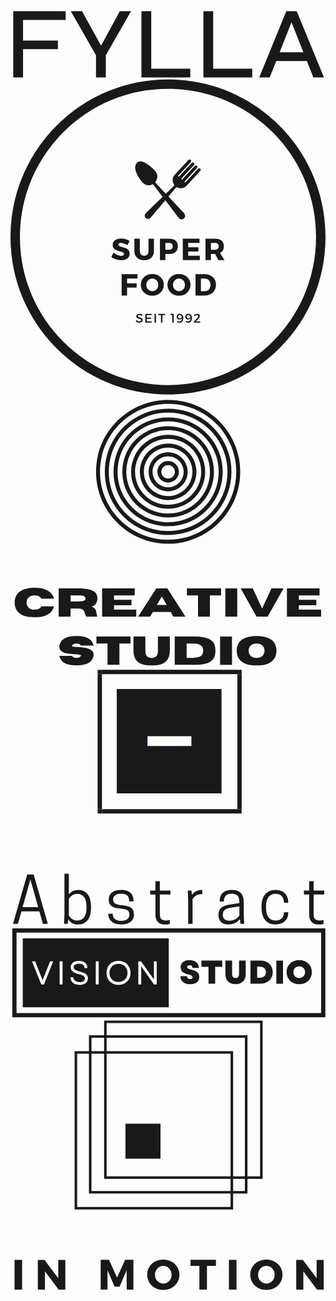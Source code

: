<svg viewBox="0 0 74 16" id="svg11433201360">
                <path
                    d="M 12.955 0.212 L 12.955 2.276 L 2.947 2.276 L 2.947 7.124 L 11.131 7.124 L 11.131 9.14 L 2.947 9.14 L 2.947 15.788 L 0.643 15.788 L 0.643 0.212 Z"
                    fill="var(--token-c5c4fdcb-9482-48bb-aedf-353188472aae, rgb(25, 25, 25))">
                </path>
                <path
                    d="M 28.318 0.212 L 22.39 10.58 L 22.39 15.788 L 20.086 15.788 L 20.086 10.58 L 14.158 0.212 L 16.798 0.212 L 21.838 9.308 L 20.734 9.308 L 25.678 0.212 Z"
                    fill="var(--token-c5c4fdcb-9482-48bb-aedf-353188472aae, rgb(25, 25, 25))"></path>
                <path d="M 33.064 0.212 L 33.064 13.724 L 42.232 13.724 L 42.232 15.788 L 30.76 15.788 L 30.76 0.212 Z"
                    fill="var(--token-c5c4fdcb-9482-48bb-aedf-353188472aae, rgb(25, 25, 25))"></path>
                <path
                    d="M 47.618 0.212 L 47.618 13.724 L 56.786 13.724 L 56.786 15.788 L 45.315 15.788 L 45.315 0.212 Z"
                    fill="var(--token-c5c4fdcb-9482-48bb-aedf-353188472aae, rgb(25, 25, 25))"></path>
                <path
                    d="M 61.813 11.924 L 61.813 9.86 L 70.165 9.86 L 70.165 11.924 Z M 58.429 15.788 L 64.789 0.212 L 67.237 0.212 L 73.645 15.788 L 71.149 15.788 L 65.581 1.724 L 66.445 1.724 L 60.901 15.788 Z"
                    fill="var(--token-c5c4fdcb-9482-48bb-aedf-353188472aae, rgb(25, 25, 25))">
                </path>
</svg> 
            <!-- super food -->
<svg viewBox="0 0 59 60" id="svg9847854158">
                <path
                    d="M 29.5 59.213 C 21.624 59.213 14.207 56.146 8.643 50.568 C 3.065 45.001 0 37.583 0 29.705 C 0 21.827 3.065 14.408 8.643 8.842 C 14.207 3.263 21.624 0.197 29.5 0.197 C 37.376 0.197 44.792 3.263 50.357 8.842 C 55.934 14.42 58.999 21.827 58.999 29.705 C 58.999 37.583 55.934 45.001 50.357 50.568 C 44.792 56.146 37.376 59.213 29.5 59.213 Z M 29.5 1.966 C 22.095 1.966 15.127 4.855 9.892 10.092 C 4.657 15.328 1.768 22.299 1.768 29.705 C 1.768 37.111 4.657 44.081 9.892 49.318 C 15.127 54.554 22.095 57.444 29.5 57.444 C 36.904 57.444 43.872 54.554 49.107 49.318 C 54.342 44.081 57.231 37.111 57.231 29.705 C 57.231 22.299 54.342 15.328 49.107 10.092 C 43.872 4.855 36.904 1.966 29.5 1.966 Z"
                    fill="var(--token-efbc6c56-80fe-4475-9b37-9684d6e92632, rgb(25, 25, 25))"></path>
                <path
                    d="M 35.533 16.917 C 35.414 16.806 35.228 16.813 35.117 16.933 L 32.728 19.513 L 32.564 19.362 L 34.954 16.782 C 35.065 16.663 35.058 16.477 34.939 16.366 C 34.82 16.255 34.634 16.262 34.522 16.381 L 32.133 18.962 L 31.97 18.811 L 34.36 16.23 C 34.47 16.111 34.463 15.925 34.344 15.814 C 34.226 15.704 34.039 15.711 33.928 15.831 L 31.538 18.411 L 31.375 18.259 L 33.765 15.68 C 33.876 15.56 33.869 15.374 33.75 15.263 C 33.63 15.153 33.444 15.16 33.334 15.279 L 30.944 17.859 L 30.943 17.859 L 30.868 17.936 C 30.802 18.009 30.742 18.081 30.688 18.155 L 30.686 18.157 C 30.484 18.432 30.368 18.718 30.369 19.051 C 30.37 19.403 30.493 19.734 30.717 20.007 C 30.567 20.167 29.894 20.823 29.084 21.61 C 28.115 20.58 27.259 19.666 27.087 19.465 C 27.337 19.188 27.485 18.841 27.503 18.47 C 27.52 18.115 27.411 17.807 27.211 17.507 L 27.212 17.507 L 27.208 17.503 C 27.155 17.423 27.095 17.343 27.029 17.263 L 26.954 17.178 L 26.952 17.179 L 26.659 16.873 C 25.045 15.462 24.242 15.34 23.772 15.743 C 23.222 16.214 23.035 17.034 24.27 18.926 L 24.541 19.288 L 24.542 19.289 L 24.571 19.324 C 24.902 19.725 25.22 19.952 25.678 20.01 C 26.027 20.053 26.371 19.978 26.676 19.8 C 26.847 20.009 27.627 21.031 28.498 22.178 C 27.3 23.338 26.005 24.588 25.669 24.922 C 25.433 25.148 25.303 25.301 25.303 25.301 C 25.074 25.548 25.09 25.935 25.339 26.166 C 25.588 26.397 25.976 26.383 26.205 26.137 C 26.205 26.137 26.367 25.965 26.509 25.798 L 26.51 25.799 C 26.719 25.558 27.886 24.158 28.994 22.83 C 30.031 24.199 31.062 25.56 31.259 25.807 L 31.259 25.806 C 31.402 25.99 31.565 26.18 31.565 26.18 C 31.795 26.454 32.205 26.487 32.48 26.254 C 32.756 26.021 32.792 25.611 32.561 25.339 C 32.561 25.339 32.431 25.17 32.192 24.92 C 31.875 24.575 30.714 23.343 29.576 22.134 C 30.318 21.248 30.94 20.508 31.09 20.342 C 31.369 20.523 31.69 20.608 32.02 20.582 C 32.454 20.548 32.763 20.349 33.092 19.986 L 33.122 19.953 L 33.123 19.952 L 35.549 17.333 C 35.659 17.213 35.653 17.027 35.533 16.917 Z"
                    fill="var(--token-efbc6c56-80fe-4475-9b37-9684d6e92632, rgb(25, 25, 25))"></path>
                <path
                    d="M 20.729 29.985 C 21.327 29.985 21.852 30.134 22.303 30.431 L 21.922 31.224 C 21.713 31.101 21.488 31.001 21.248 30.923 C 21.009 30.845 20.806 30.806 20.643 30.806 C 20.349 30.806 20.203 30.904 20.203 31.098 C 20.203 31.224 20.274 31.324 20.418 31.4 C 20.563 31.476 20.739 31.541 20.947 31.597 C 21.156 31.652 21.364 31.719 21.571 31.797 C 21.778 31.875 21.953 32.002 22.097 32.178 C 22.243 32.353 22.316 32.573 22.316 32.839 C 22.316 33.223 22.165 33.522 21.863 33.738 C 21.564 33.953 21.181 34.061 20.716 34.061 C 20.386 34.061 20.059 34.004 19.735 33.891 C 19.411 33.777 19.13 33.62 18.893 33.421 L 19.286 32.639 C 19.487 32.814 19.724 32.958 19.997 33.07 C 20.271 33.183 20.515 33.239 20.729 33.239 C 20.892 33.239 21.019 33.21 21.11 33.15 C 21.202 33.091 21.248 33.005 21.248 32.892 C 21.248 32.781 21.196 32.689 21.092 32.615 C 20.987 32.539 20.856 32.484 20.701 32.449 C 20.545 32.412 20.376 32.364 20.194 32.304 C 20.011 32.243 19.841 32.176 19.683 32.104 C 19.527 32.03 19.397 31.915 19.293 31.757 C 19.188 31.599 19.136 31.41 19.136 31.19 C 19.136 30.824 19.281 30.531 19.572 30.314 C 19.863 30.095 20.249 29.985 20.729 29.985 Z"
                    fill="var(--token-efbc6c56-80fe-4475-9b37-9684d6e92632, rgb(25, 25, 25))"></path>
                <path
                    d="M 26.863 30.031 L 26.863 32.347 C 26.863 32.876 26.699 33.297 26.371 33.608 C 26.045 33.918 25.602 34.073 25.043 34.073 C 24.478 34.073 24.031 33.918 23.699 33.608 C 23.367 33.297 23.201 32.876 23.201 32.347 L 23.201 30.031 L 24.215 30.031 L 24.215 32.347 C 24.215 32.614 24.292 32.826 24.446 32.984 C 24.6 33.142 24.8 33.221 25.049 33.221 C 25.293 33.221 25.487 33.143 25.633 32.987 C 25.781 32.832 25.855 32.618 25.855 32.347 L 25.855 30.031 Z"
                    fill="var(--token-efbc6c56-80fe-4475-9b37-9684d6e92632, rgb(25, 25, 25))"></path>
                <path
                    d="M 27.994 30.031 L 29.735 30.031 C 30.245 30.031 30.641 30.152 30.922 30.394 C 31.203 30.636 31.343 30.98 31.343 31.424 C 31.343 31.892 31.203 32.255 30.922 32.513 C 30.641 32.772 30.245 32.901 29.735 32.901 L 29.009 32.901 L 29.009 34.027 L 27.994 34.027 Z M 29.009 30.831 L 29.009 32.104 L 29.683 32.104 C 29.908 32.104 30.081 32.049 30.202 31.938 C 30.325 31.827 30.387 31.667 30.387 31.458 C 30.387 31.254 30.325 31.097 30.202 30.99 C 30.081 30.884 29.908 30.831 29.683 30.831 Z"
                    fill="var(--token-efbc6c56-80fe-4475-9b37-9684d6e92632, rgb(25, 25, 25))"></path>
                <path
                    d="M 35.401 30.831 L 33.288 30.831 L 33.288 31.624 L 35.195 31.624 L 35.195 32.421 L 33.288 32.421 L 33.288 33.227 L 35.462 33.227 L 35.462 34.027 L 32.273 34.027 L 32.273 30.031 L 35.401 30.031 Z"
                    fill="var(--token-efbc6c56-80fe-4475-9b37-9684d6e92632, rgb(25, 25, 25))"></path>
                <path
                    d="M 38.928 34.027 L 38.334 32.901 L 37.535 32.901 L 37.535 34.027 L 36.52 34.027 L 36.52 30.031 L 38.306 30.031 C 38.835 30.031 39.244 30.152 39.534 30.394 C 39.823 30.636 39.967 30.98 39.967 31.424 C 39.967 32.04 39.725 32.467 39.241 32.707 L 40.081 34.027 Z M 37.535 32.104 L 38.306 32.104 C 38.526 32.104 38.696 32.049 38.817 31.938 C 38.94 31.827 39.002 31.667 39.002 31.458 C 39.002 31.254 38.94 31.097 38.817 30.99 C 38.696 30.884 38.526 30.831 38.306 30.831 L 37.535 30.831 Z"
                    fill="var(--token-efbc6c56-80fe-4475-9b37-9684d6e92632, rgb(25, 25, 25))"></path>
                <path
                    d="M 23.781 37.476 L 21.834 37.476 L 21.834 38.399 L 23.627 38.399 L 23.627 39.199 L 21.834 39.199 L 21.834 40.672 L 20.819 40.672 L 20.819 36.676 L 23.781 36.676 Z"
                    fill="var(--token-efbc6c56-80fe-4475-9b37-9684d6e92632, rgb(25, 25, 25))"></path>
                <path
                    d="M 26.559 36.642 C 27.18 36.642 27.695 36.835 28.106 37.221 C 28.518 37.607 28.724 38.09 28.724 38.669 C 28.724 39.252 28.516 39.739 28.102 40.131 C 27.69 40.523 27.175 40.718 26.559 40.718 C 25.941 40.718 25.428 40.524 25.018 40.134 C 24.607 39.742 24.403 39.254 24.403 38.669 C 24.403 38.087 24.607 37.604 25.018 37.221 C 25.428 36.835 25.941 36.642 26.559 36.642 Z M 26.571 37.491 C 26.259 37.491 25.993 37.605 25.771 37.833 C 25.55 38.059 25.439 38.34 25.439 38.676 C 25.439 39.01 25.55 39.292 25.771 39.522 C 25.994 39.751 26.26 39.866 26.568 39.866 C 26.877 39.866 27.14 39.751 27.355 39.522 C 27.57 39.292 27.678 39.01 27.678 38.676 C 27.678 38.34 27.57 38.059 27.355 37.833 C 27.14 37.605 26.878 37.491 26.571 37.491 Z"
                    fill="var(--token-efbc6c56-80fe-4475-9b37-9684d6e92632, rgb(25, 25, 25))"></path>
                <path
                    d="M 31.552 36.642 C 32.173 36.642 32.688 36.835 33.099 37.221 C 33.511 37.607 33.717 38.09 33.717 38.669 C 33.717 39.252 33.51 39.739 33.096 40.131 C 32.684 40.523 32.169 40.718 31.552 40.718 C 30.935 40.718 30.421 40.524 30.011 40.134 C 29.601 39.742 29.396 39.254 29.396 38.669 C 29.396 38.087 29.601 37.604 30.011 37.221 C 30.421 36.835 30.935 36.642 31.552 36.642 Z M 31.564 37.491 C 31.252 37.491 30.986 37.605 30.765 37.833 C 30.543 38.059 30.433 38.34 30.433 38.676 C 30.433 39.01 30.543 39.292 30.765 39.522 C 30.988 39.751 31.254 39.866 31.561 39.866 C 31.87 39.866 32.133 39.751 32.349 39.522 C 32.564 39.292 32.672 39.01 32.672 38.676 C 32.672 38.34 32.564 38.059 32.349 37.833 C 32.133 37.605 31.872 37.491 31.564 37.491 Z"
                    fill="var(--token-efbc6c56-80fe-4475-9b37-9684d6e92632, rgb(25, 25, 25))"></path>
                <path
                    d="M 34.651 36.676 L 36.37 36.676 C 36.998 36.676 37.508 36.861 37.902 37.23 C 38.295 37.599 38.492 38.081 38.492 38.673 C 38.492 39.263 38.292 39.745 37.892 40.116 C 37.493 40.487 36.971 40.672 36.33 40.672 L 34.651 40.672 Z M 35.666 37.485 L 35.666 39.86 L 36.392 39.86 C 36.703 39.86 36.958 39.752 37.157 39.534 C 37.358 39.315 37.459 39.031 37.459 38.682 C 37.459 38.331 37.354 38.044 37.145 37.821 C 36.936 37.598 36.669 37.485 36.345 37.485 Z"
                    fill="var(--token-efbc6c56-80fe-4475-9b37-9684d6e92632, rgb(25, 25, 25))"></path>
                <path
                    d="M 24.164 44.09 C 24.379 44.09 24.571 44.147 24.742 44.26 L 24.628 44.506 C 24.46 44.403 24.297 44.352 24.142 44.352 C 24.06 44.352 23.995 44.367 23.945 44.398 C 23.898 44.427 23.875 44.469 23.875 44.524 C 23.875 44.58 23.896 44.627 23.939 44.666 C 23.984 44.703 24.039 44.73 24.105 44.749 C 24.171 44.767 24.242 44.791 24.32 44.819 C 24.398 44.846 24.47 44.875 24.536 44.906 C 24.601 44.936 24.656 44.985 24.699 45.05 C 24.742 45.116 24.763 45.195 24.763 45.287 C 24.763 45.433 24.705 45.548 24.588 45.635 C 24.473 45.721 24.324 45.764 24.142 45.764 C 24.014 45.764 23.891 45.741 23.773 45.693 C 23.656 45.646 23.553 45.582 23.466 45.502 L 23.586 45.259 C 23.669 45.338 23.761 45.398 23.859 45.441 C 23.959 45.482 24.054 45.502 24.145 45.502 C 24.244 45.502 24.319 45.485 24.373 45.45 C 24.428 45.413 24.456 45.364 24.456 45.302 C 24.456 45.246 24.433 45.197 24.388 45.158 C 24.345 45.119 24.29 45.092 24.222 45.075 C 24.156 45.056 24.084 45.034 24.007 45.007 C 23.931 44.981 23.859 44.953 23.792 44.924 C 23.725 44.896 23.67 44.849 23.625 44.786 C 23.582 44.72 23.561 44.641 23.561 44.549 C 23.561 44.41 23.616 44.299 23.727 44.216 C 23.838 44.133 23.983 44.09 24.164 44.09 Z"
                    fill="var(--token-efbc6c56-80fe-4475-9b37-9684d6e92632, rgb(25, 25, 25))"></path>
                <path
                    d="M 26.436 44.353 L 25.532 44.353 L 25.532 44.799 L 26.341 44.799 L 26.341 45.048 L 25.532 45.048 L 25.532 45.506 L 26.464 45.506 L 26.464 45.755 L 25.256 45.755 L 25.256 44.1 L 26.436 44.1 Z"
                    fill="var(--token-efbc6c56-80fe-4475-9b37-9684d6e92632, rgb(25, 25, 25))"></path>
                <path d="M 27.247 45.755 L 26.971 45.755 L 26.971 44.1 L 27.247 44.1 Z"
                    fill="var(--token-efbc6c56-80fe-4475-9b37-9684d6e92632, rgb(25, 25, 25))"></path>
                <path
                    d="M 28.978 44.353 L 28.452 44.353 L 28.452 45.755 L 28.175 45.755 L 28.175 44.353 L 27.652 44.353 L 27.652 44.1 L 28.978 44.1 Z"
                    fill="var(--token-efbc6c56-80fe-4475-9b37-9684d6e92632, rgb(25, 25, 25))"></path>
                <path d="M 30.573 45.755 L 30.293 45.755 L 30.293 44.35 L 29.971 44.35 L 29.971 44.1 L 30.573 44.1 Z"
                    fill="var(--token-efbc6c56-80fe-4475-9b37-9684d6e92632, rgb(25, 25, 25))"></path>
                <path
                    d="M 31.658 45.767 C 31.478 45.767 31.314 45.725 31.166 45.641 L 31.274 45.432 C 31.38 45.502 31.502 45.536 31.64 45.536 C 31.795 45.536 31.912 45.483 31.99 45.376 C 32.068 45.268 32.105 45.121 32.101 44.936 C 32.013 45.092 31.862 45.17 31.649 45.17 C 31.483 45.17 31.352 45.123 31.259 45.029 C 31.164 44.932 31.117 44.804 31.117 44.644 C 31.117 44.474 31.169 44.34 31.274 44.241 C 31.38 44.141 31.522 44.09 31.698 44.09 C 31.907 44.09 32.071 44.161 32.19 44.303 C 32.311 44.444 32.372 44.641 32.372 44.893 C 32.372 45.158 32.307 45.37 32.178 45.53 C 32.049 45.688 31.875 45.767 31.658 45.767 Z M 31.701 44.952 C 31.81 44.952 31.896 44.922 31.96 44.862 C 32.025 44.801 32.057 44.726 32.055 44.638 C 32.057 44.558 32.028 44.487 31.969 44.426 C 31.909 44.363 31.825 44.33 31.714 44.33 C 31.611 44.33 31.529 44.358 31.468 44.413 C 31.408 44.469 31.379 44.547 31.379 44.647 C 31.379 44.742 31.407 44.816 31.465 44.872 C 31.522 44.926 31.601 44.952 31.701 44.952 Z"
                    fill="var(--token-efbc6c56-80fe-4475-9b37-9684d6e92632, rgb(25, 25, 25))"></path>
                <path
                    d="M 33.276 45.767 C 33.095 45.767 32.931 45.725 32.783 45.641 L 32.891 45.432 C 32.997 45.502 33.119 45.536 33.257 45.536 C 33.412 45.536 33.529 45.483 33.608 45.376 C 33.685 45.268 33.722 45.121 33.718 44.936 C 33.63 45.092 33.479 45.17 33.266 45.17 C 33.1 45.17 32.969 45.123 32.876 45.029 C 32.781 44.932 32.734 44.804 32.734 44.644 C 32.734 44.474 32.786 44.34 32.891 44.241 C 32.997 44.141 33.139 44.09 33.316 44.09 C 33.525 44.09 33.688 44.161 33.808 44.303 C 33.928 44.444 33.989 44.641 33.989 44.893 C 33.989 45.158 33.924 45.37 33.795 45.53 C 33.666 45.688 33.492 45.767 33.276 45.767 Z M 33.319 44.952 C 33.427 44.952 33.513 44.922 33.577 44.862 C 33.642 44.801 33.674 44.726 33.672 44.638 C 33.674 44.558 33.645 44.487 33.586 44.426 C 33.526 44.363 33.442 44.33 33.331 44.33 C 33.228 44.33 33.146 44.358 33.085 44.413 C 33.025 44.469 32.996 44.547 32.996 44.647 C 32.996 44.742 33.024 44.816 33.082 44.872 C 33.139 44.926 33.218 44.952 33.319 44.952 Z"
                    fill="var(--token-efbc6c56-80fe-4475-9b37-9684d6e92632, rgb(25, 25, 25))"></path>
                <path
                    d="M 34.933 44.09 C 35.091 44.09 35.217 44.129 35.314 44.204 C 35.41 44.278 35.459 44.379 35.459 44.506 C 35.459 44.649 35.358 44.83 35.158 45.047 L 34.727 45.505 L 35.536 45.505 L 35.536 45.755 L 34.361 45.755 L 34.361 45.552 L 34.97 44.896 C 35.103 44.759 35.17 44.643 35.17 44.546 C 35.17 44.48 35.145 44.429 35.096 44.392 C 35.047 44.353 34.979 44.333 34.893 44.333 C 34.743 44.333 34.592 44.403 34.441 44.539 L 34.33 44.324 C 34.525 44.169 34.725 44.09 34.933 44.09 Z"
                    fill="var(--token-efbc6c56-80fe-4475-9b37-9684d6e92632, rgb(25, 25, 25))"></path>
</svg>
            <!-- creative studio -->
<svg viewBox="0 0 70 60" id="svg11135453979">
                <path
                    d="M 35.03 1.078 C 26.683 1.078 19.892 7.852 19.892 16.18 C 19.892 24.507 26.683 31.28 35.03 31.28 C 43.377 31.28 50.166 24.507 50.166 16.18 C 50.166 7.852 43.377 1.078 35.03 1.078 Z M 35.03 32.162 C 26.197 32.162 19.01 24.992 19.01 16.18 C 19.01 7.368 26.197 0.197 35.03 0.197 C 43.863 0.197 51.05 7.368 51.05 16.18 C 51.05 24.992 43.863 32.162 35.03 32.162 Z"
                    fill="var(--token-efbc6c56-80fe-4475-9b37-9684d6e92632, rgb(25, 25, 25)) /* {&quot;name&quot;:&quot;icon/default&quot;} */">
                </path>
                <path
                    d="M 35.03 3.021 C 27.757 3.021 21.841 8.924 21.841 16.18 C 21.841 23.435 27.757 29.338 35.03 29.338 C 42.302 29.338 48.219 23.435 48.219 16.18 C 48.219 8.924 42.302 3.021 35.03 3.021 Z M 35.03 30.218 C 27.27 30.218 20.957 23.921 20.957 16.18 C 20.957 8.438 27.27 2.139 35.03 2.139 C 42.79 2.139 49.102 8.438 49.102 16.18 C 49.102 23.921 42.79 30.218 35.03 30.218 Z"
                    fill="var(--token-efbc6c56-80fe-4475-9b37-9684d6e92632, rgb(25, 25, 25)) /* {&quot;name&quot;:&quot;icon/default&quot;} */">
                </path>
                <path
                    d="M 35.03 4.964 C 28.831 4.964 23.788 9.995 23.788 16.18 C 23.788 22.365 28.831 27.396 35.03 27.396 C 41.23 27.396 46.272 22.365 46.272 16.18 C 46.272 9.995 41.23 4.964 35.03 4.964 Z M 35.03 28.276 C 28.345 28.276 22.905 22.85 22.905 16.18 C 22.905 9.51 28.345 4.083 35.03 4.083 C 41.715 4.083 47.155 9.51 47.155 16.18 C 47.155 22.85 41.715 28.276 35.03 28.276 Z"
                    fill="var(--token-efbc6c56-80fe-4475-9b37-9684d6e92632, rgb(25, 25, 25)) /* {&quot;name&quot;:&quot;icon/default&quot;} */">
                </path>
                <path
                    d="M 35.03 6.906 C 29.905 6.906 25.735 11.067 25.735 16.18 C 25.735 21.293 29.905 25.453 35.03 25.453 C 40.155 25.453 44.325 21.293 44.325 16.18 C 44.325 11.067 40.155 6.906 35.03 6.906 Z M 35.03 26.334 C 29.418 26.334 24.852 21.779 24.852 16.18 C 24.852 10.581 29.418 6.026 35.03 6.026 C 40.642 6.026 45.208 10.581 45.208 16.18 C 45.208 21.779 40.642 26.334 35.03 26.334 Z"
                    fill="var(--token-efbc6c56-80fe-4475-9b37-9684d6e92632, rgb(25, 25, 25)) /* {&quot;name&quot;:&quot;icon/default&quot;} */">
                </path>
                <path
                    d="M 35.03 8.85 C 30.978 8.85 27.683 12.137 27.683 16.18 C 27.683 20.222 30.978 23.509 35.03 23.509 C 39.082 23.509 42.377 20.222 42.377 16.18 C 42.377 12.137 39.082 8.85 35.03 8.85 Z M 35.03 24.391 C 30.492 24.391 26.799 20.707 26.799 16.18 C 26.799 11.651 30.492 7.968 35.03 7.968 C 39.568 7.968 43.261 11.651 43.261 16.18 C 43.261 20.707 39.568 24.391 35.03 24.391 Z"
                    fill="var(--token-efbc6c56-80fe-4475-9b37-9684d6e92632, rgb(25, 25, 25)) /* {&quot;name&quot;:&quot;icon/default&quot;} */">
                </path>
                <path
                    d="M 35.03 10.792 C 32.053 10.792 29.63 13.209 29.63 16.18 C 29.63 19.15 32.053 21.567 35.03 21.567 C 38.008 21.567 40.43 19.15 40.43 16.18 C 40.43 13.209 38.008 10.792 35.03 10.792 Z M 35.03 22.448 C 31.565 22.448 28.748 19.636 28.748 16.18 C 28.748 12.723 31.565 9.91 35.03 9.91 C 38.495 9.91 41.313 12.723 41.313 16.18 C 41.313 19.636 38.495 22.448 35.03 22.448 Z"
                    fill="var(--token-efbc6c56-80fe-4475-9b37-9684d6e92632, rgb(25, 25, 25)) /* {&quot;name&quot;:&quot;icon/default&quot;} */">
                </path>
                <path
                    d="M 35.03 12.735 C 33.126 12.735 31.577 14.28 31.577 16.18 C 31.577 18.078 33.126 19.625 35.03 19.625 C 36.935 19.625 38.483 18.078 38.483 16.18 C 38.483 14.28 36.935 12.735 35.03 12.735 Z M 35.03 20.506 C 32.64 20.506 30.694 18.565 30.694 16.18 C 30.694 13.795 32.64 11.854 35.03 11.854 C 37.421 11.854 39.366 13.795 39.366 16.18 C 39.366 18.565 37.421 20.506 35.03 20.506 Z"
                    fill="var(--token-efbc6c56-80fe-4475-9b37-9684d6e92632, rgb(25, 25, 25)) /* {&quot;name&quot;:&quot;icon/default&quot;} */">
                </path>
                <path
                    d="M 35.03 14.677 C 34.2 14.677 33.524 15.352 33.524 16.18 C 33.524 17.008 34.2 17.681 35.03 17.681 C 35.86 17.681 36.536 17.008 36.536 16.18 C 36.536 15.352 35.86 14.677 35.03 14.677 Z M 35.03 18.563 C 33.713 18.563 32.641 17.494 32.641 16.18 C 32.641 14.865 33.713 13.796 35.03 13.796 C 36.348 13.796 37.419 14.865 37.419 16.18 C 37.419 17.494 36.348 18.563 35.03 18.563 Z"
                    fill="var(--token-efbc6c56-80fe-4475-9b37-9684d6e92632, rgb(25, 25, 25)) /* {&quot;name&quot;:&quot;icon/default&quot;} */">
                </path>
                <path
                    d="M 5.341 48.502 C 3.784 48.502 2.637 48.184 1.904 47.544 C 1.251 46.98 0.926 46.209 0.926 45.231 C 0.926 44.254 1.251 43.481 1.904 42.912 C 2.637 42.278 3.784 41.959 5.341 41.959 C 6.255 41.959 7.01 42.065 7.607 42.275 C 8.204 42.482 8.667 42.766 8.995 43.128 C 9.326 43.49 9.547 43.905 9.657 44.372 L 6.875 44.372 C 6.597 43.886 6.086 43.642 5.341 43.642 C 4.7 43.642 4.23 43.826 3.93 44.191 C 3.691 44.483 3.573 44.831 3.573 45.231 C 3.573 45.632 3.691 45.978 3.93 46.271 C 4.23 46.637 4.7 46.82 5.341 46.82 C 6.086 46.82 6.597 46.574 6.875 46.084 L 9.657 46.084 C 9.547 46.555 9.326 46.971 8.995 47.334 C 8.667 47.696 8.204 47.982 7.607 48.192 C 7.01 48.398 6.255 48.502 5.341 48.502 Z"
                    fill="var(--token-efbc6c56-80fe-4475-9b37-9684d6e92632, rgb(25, 25, 25)) /* {&quot;name&quot;:&quot;icon/default&quot;} */">
                </path>
                <path
                    d="M 19.308 48.368 L 16.814 48.368 C 16.696 48.209 16.614 48.006 16.568 47.76 C 16.528 47.573 16.468 47.389 16.386 47.205 C 16.304 47.023 16.161 46.871 15.959 46.75 C 15.76 46.63 15.462 46.563 15.069 46.551 L 13.353 46.551 L 13.353 48.368 L 10.706 48.368 L 10.706 42.082 L 15.004 42.082 C 16.035 42.082 16.863 42.158 17.493 42.31 C 18.125 42.462 18.585 42.704 18.875 43.034 C 19.163 43.362 19.308 43.791 19.308 44.32 C 19.308 44.761 19.208 45.132 19.009 45.435 C 18.81 45.736 18.494 45.973 18.061 46.148 C 18.478 46.32 18.749 46.526 18.875 46.767 C 18.999 47.01 19.075 47.274 19.103 47.562 C 19.134 47.819 19.202 48.088 19.308 48.368 Z M 13.353 45.003 L 14.864 44.997 C 15.285 44.997 15.616 44.98 15.859 44.945 C 16.101 44.907 16.278 44.854 16.392 44.787 C 16.509 44.721 16.582 44.65 16.614 44.571 C 16.65 44.489 16.667 44.406 16.667 44.32 C 16.667 44.235 16.65 44.15 16.614 44.068 C 16.582 43.987 16.509 43.914 16.392 43.847 C 16.278 43.781 16.101 43.73 15.859 43.695 C 15.616 43.657 15.285 43.636 14.864 43.636 L 13.353 43.636 Z"
                    fill="var(--token-efbc6c56-80fe-4475-9b37-9684d6e92632, rgb(25, 25, 25)) /* {&quot;name&quot;:&quot;icon/default&quot;} */">
                </path>
                <path
                    d="M 27.946 48.368 L 20.358 48.368 L 20.358 42.082 L 27.601 42.082 L 27.601 43.636 L 23.004 43.636 L 23.004 44.623 L 26.886 44.623 L 26.886 45.833 L 23.004 45.833 L 23.004 46.814 L 27.946 46.814 Z"
                    fill="var(--token-efbc6c56-80fe-4475-9b37-9684d6e92632, rgb(25, 25, 25)) /* {&quot;name&quot;:&quot;icon/default&quot;} */">
                </path>
                <path
                    d="M 38.881 48.368 L 36.199 48.368 L 35.607 47.34 L 31.632 47.34 L 31.04 48.368 L 28.359 48.368 L 32.393 42.082 L 34.846 42.082 Z M 34.717 45.78 L 33.622 43.876 L 32.522 45.78 Z"
                    fill="var(--token-efbc6c56-80fe-4475-9b37-9684d6e92632, rgb(25, 25, 25)) /* {&quot;name&quot;:&quot;icon/default&quot;} */">
                </path>
                <path
                    d="M 44.313 48.368 L 41.673 48.368 L 41.673 43.636 L 39.202 43.636 L 39.202 42.082 L 46.784 42.082 L 46.784 43.636 L 44.313 43.636 Z"
                    fill="var(--token-efbc6c56-80fe-4475-9b37-9684d6e92632, rgb(25, 25, 25)) /* {&quot;name&quot;:&quot;icon/default&quot;} */">
                </path>
                <path d="M 50.389 48.368 L 47.743 48.368 L 47.743 42.082 L 50.389 42.082 Z"
                    fill="var(--token-efbc6c56-80fe-4475-9b37-9684d6e92632, rgb(25, 25, 25)) /* {&quot;name&quot;:&quot;icon/default&quot;} */">
                </path>
                <path
                    d="M 57.142 48.368 L 54.683 48.368 L 51.152 42.082 L 53.834 42.082 L 55.912 46.575 L 57.991 42.082 L 60.673 42.082 Z"
                    fill="var(--token-efbc6c56-80fe-4475-9b37-9684d6e92632, rgb(25, 25, 25)) /* {&quot;name&quot;:&quot;icon/default&quot;} */">
                </path>
                <path
                    d="M 69.022 48.368 L 61.434 48.368 L 61.434 42.082 L 68.677 42.082 L 68.677 43.636 L 64.08 43.636 L 64.08 44.623 L 67.963 44.623 L 67.963 45.833 L 64.08 45.833 L 64.08 46.814 L 69.022 46.814 Z"
                    fill="var(--token-efbc6c56-80fe-4475-9b37-9684d6e92632, rgb(25, 25, 25)) /* {&quot;name&quot;:&quot;icon/default&quot;} */">
                </path>
                <path
                    d="M 14.659 59.213 C 13.807 59.213 13.12 59.121 12.598 58.939 C 12.078 58.756 11.681 58.505 11.409 58.185 C 11.135 57.867 10.952 57.499 10.859 57.081 L 13.669 57.081 C 13.876 57.378 14.205 57.525 14.659 57.525 C 15.111 57.525 15.443 57.378 15.654 57.081 C 15.669 57.05 15.678 57.023 15.678 56.999 C 15.678 56.922 15.572 56.863 15.361 56.824 C 15.154 56.786 14.842 56.757 14.425 56.736 C 13.901 56.713 13.35 56.658 12.773 56.567 C 11.488 56.368 10.847 55.853 10.847 55.019 C 10.847 54.949 10.85 54.876 10.859 54.797 C 10.952 54.381 11.135 54.013 11.409 53.693 C 11.681 53.375 12.078 53.123 12.598 52.939 C 13.12 52.757 13.807 52.665 14.659 52.665 C 15.509 52.665 16.194 52.757 16.714 52.939 C 17.237 53.123 17.635 53.375 17.909 53.693 C 18.181 54.013 18.365 54.381 18.459 54.797 L 15.654 54.797 C 15.443 54.502 15.111 54.353 14.659 54.353 C 14.205 54.353 13.876 54.502 13.669 54.797 C 13.653 54.82 13.646 54.842 13.646 54.861 C 13.646 54.931 13.745 54.984 13.944 55.019 C 14.147 55.054 14.444 55.083 14.834 55.107 C 15.224 55.13 15.64 55.169 16.082 55.223 C 16.522 55.274 16.937 55.364 17.323 55.492 C 17.709 55.621 18.01 55.813 18.225 56.07 C 18.396 56.266 18.482 56.513 18.482 56.812 C 18.482 56.898 18.474 56.988 18.459 57.081 C 18.365 57.499 18.181 57.867 17.909 58.185 C 17.635 58.505 17.237 58.756 16.714 58.939 C 16.194 59.121 15.509 59.213 14.659 59.213 Z"
                    fill="var(--token-efbc6c56-80fe-4475-9b37-9684d6e92632, rgb(25, 25, 25)) /* {&quot;name&quot;:&quot;icon/default&quot;} */">
                </path>
                <path
                    d="M 24.2 59.079 L 21.56 59.079 L 21.56 54.347 L 19.089 54.347 L 19.089 52.793 L 26.671 52.793 L 26.671 54.347 L 24.2 54.347 Z"
                    fill="var(--token-efbc6c56-80fe-4475-9b37-9684d6e92632, rgb(25, 25, 25)) /* {&quot;name&quot;:&quot;icon/default&quot;} */">
                </path>
                <path
                    d="M 31.361 59.213 C 29.822 59.213 28.741 58.896 28.117 58.261 C 27.59 57.724 27.326 56.951 27.326 55.942 L 27.326 52.793 L 29.967 52.793 L 29.967 55.942 C 29.967 56.379 30.04 56.725 30.19 56.982 C 30.403 57.344 30.794 57.525 31.361 57.525 C 31.93 57.525 32.321 57.344 32.532 56.982 C 32.68 56.718 32.754 56.371 32.754 55.942 L 32.754 52.793 L 35.401 52.793 L 35.401 55.977 C 35.401 56.963 35.139 57.724 34.616 58.261 C 33.984 58.896 32.898 59.213 31.361 59.213 Z"
                    fill="var(--token-efbc6c56-80fe-4475-9b37-9684d6e92632, rgb(25, 25, 25)) /* {&quot;name&quot;:&quot;icon/default&quot;} */">
                </path>
                <path
                    d="M 40.71 59.079 L 36.494 59.079 L 36.494 52.793 L 40.71 52.793 C 42.434 52.793 43.674 53.033 44.428 53.512 C 45.037 53.902 45.384 54.432 45.471 55.101 C 45.509 55.39 45.529 55.668 45.529 55.936 C 45.529 56.202 45.509 56.479 45.471 56.772 C 45.435 57.064 45.337 57.347 45.178 57.619 C 45.021 57.892 44.771 58.137 44.428 58.355 C 44.084 58.574 43.611 58.749 43.011 58.88 C 42.414 59.013 41.647 59.079 40.71 59.079 Z M 40.458 57.525 C 41.805 57.525 42.566 57.186 42.742 56.509 C 42.789 56.319 42.812 56.128 42.812 55.936 C 42.812 55.746 42.786 55.557 42.736 55.37 C 42.689 55.18 42.587 55.007 42.432 54.856 C 42.275 54.701 42.039 54.578 41.723 54.487 C 41.41 54.394 40.988 54.347 40.458 54.347 L 39.141 54.347 L 39.141 57.525 Z"
                    fill="var(--token-efbc6c56-80fe-4475-9b37-9684d6e92632, rgb(25, 25, 25)) /* {&quot;name&quot;:&quot;icon/default&quot;} */">
                </path>
                <path d="M 49.222 59.079 L 46.576 59.079 L 46.576 52.793 L 49.222 52.793 Z"
                    fill="var(--token-efbc6c56-80fe-4475-9b37-9684d6e92632, rgb(25, 25, 25)) /* {&quot;name&quot;:&quot;icon/default&quot;} */">
                </path>
                <path
                    d="M 54.687 59.213 C 53.13 59.213 51.983 58.895 51.25 58.255 C 50.597 57.687 50.272 56.915 50.272 55.936 C 50.272 54.963 50.597 54.192 51.25 53.623 C 51.983 52.985 53.13 52.665 54.687 52.665 C 56.245 52.665 57.389 52.985 58.124 53.623 C 58.775 54.192 59.102 54.963 59.102 55.936 C 59.102 56.915 58.775 57.687 58.124 58.255 C 57.389 58.895 56.245 59.213 54.687 59.213 Z M 54.687 57.525 C 55.322 57.525 55.791 57.344 56.092 56.982 C 56.329 56.687 56.449 56.338 56.449 55.936 C 56.449 55.536 56.329 55.188 56.092 54.896 C 55.791 54.531 55.322 54.347 54.687 54.347 C 54.046 54.347 53.576 54.531 53.276 54.896 C 53.037 55.188 52.919 55.536 52.919 55.936 C 52.919 56.338 53.037 56.687 53.276 56.982 C 53.576 57.344 54.046 57.525 54.687 57.525 Z"
                    fill="var(--token-efbc6c56-80fe-4475-9b37-9684d6e92632, rgb(25, 25, 25)) /* {&quot;name&quot;:&quot;icon/default&quot;} */">
                </path>
</svg>
            <!-- abstract -->
<svg viewBox="0 0 73 60" id="svg10440407616">
                <path
                    d="M 3.865 47.609 L 0.589 59.053 L 1.723 59.053 L 2.538 56.149 L 6.689 56.149 L 7.504 59.053 L 8.641 59.053 L 5.365 47.609 Z M 4.607 48.759 L 6.414 55.204 L 2.8 55.204 Z"
                    fill="var(--token-efbc6c56-80fe-4475-9b37-9684d6e92632, rgb(25, 25, 25)) /* {&quot;name&quot;:&quot;icon/default&quot;} */">
                </path>
                <path
                    d="M 13.52 47.436 L 12.5 47.436 L 12.5 56.876 L 12.414 59.053 L 13.258 59.053 L 13.403 58.007 C 13.811 58.675 14.525 59.213 15.703 59.213 C 17.816 59.213 18.66 57.513 18.66 55.38 L 18.66 55.03 C 18.66 52.895 17.816 51.197 15.703 51.197 C 14.626 51.197 13.927 51.663 13.52 52.243 Z M 13.52 53.301 C 13.826 52.794 14.423 52.111 15.472 52.111 C 16.928 52.111 17.611 53.244 17.611 55.03 L 17.611 55.38 C 17.611 57.166 16.928 58.297 15.472 58.297 C 14.423 58.297 13.826 57.616 13.52 57.106 Z"
                    fill="var(--token-efbc6c56-80fe-4475-9b37-9684d6e92632, rgb(25, 25, 25)) /* {&quot;name&quot;:&quot;icon/default&quot;} */">
                </path>
                <path
                    d="M 25.635 58.357 C 24.106 58.357 23.683 57.544 23.683 56.7 L 22.665 56.7 L 22.665 56.76 C 22.665 57.935 23.452 59.213 25.635 59.213 C 27.543 59.213 28.607 58.284 28.607 56.949 L 28.607 56.876 C 28.607 55.465 27.777 54.914 25.84 54.754 C 24.166 54.624 23.787 54.189 23.787 53.389 C 23.787 52.533 24.469 52.054 25.635 52.054 C 27.078 52.054 27.514 52.737 27.514 53.84 L 28.519 53.84 L 28.519 53.783 C 28.519 52.271 27.748 51.197 25.635 51.197 C 23.831 51.197 22.766 52.054 22.766 53.389 L 22.766 53.477 C 22.766 54.624 23.363 55.349 25.445 55.525 C 26.946 55.654 27.559 55.903 27.559 56.949 C 27.559 57.805 26.889 58.357 25.635 58.357 Z"
                    fill="var(--token-efbc6c56-80fe-4475-9b37-9684d6e92632, rgb(25, 25, 25)) /* {&quot;name&quot;:&quot;icon/default&quot;} */">
                </path>
                <path
                    d="M 34.606 51.357 L 34.606 49.178 L 33.586 49.178 L 33.586 51.357 L 32.363 51.357 L 32.363 52.271 L 33.586 52.271 L 33.586 56.917 C 33.586 58.587 34.534 59.213 35.845 59.213 C 36.455 59.213 36.805 59.097 36.922 59.053 L 36.922 58.168 C 36.805 58.224 36.411 58.297 36.091 58.297 C 35.115 58.297 34.606 58.007 34.606 56.788 L 34.606 52.271 L 37.067 52.271 L 37.067 51.357 Z"
                    fill="var(--token-efbc6c56-80fe-4475-9b37-9684d6e92632, rgb(25, 25, 25)) /* {&quot;name&quot;:&quot;icon/default&quot;} */">
                </path>
                <path
                    d="M 44.231 51.197 C 43.198 51.197 42.484 51.735 42.077 52.372 L 41.931 51.358 L 41.088 51.358 L 41.173 53.534 L 41.173 59.053 L 42.193 59.053 L 42.193 53.345 C 42.513 52.838 43.081 52.183 44.247 52.183 L 44.449 52.183 L 44.449 51.213 C 44.436 51.213 44.335 51.197 44.231 51.197 Z"
                    fill="var(--token-efbc6c56-80fe-4475-9b37-9684d6e92632, rgb(25, 25, 25)) /* {&quot;name&quot;:&quot;icon/default&quot;} */">
                </path>
                <path
                    d="M 53.307 59.053 L 54.15 59.053 L 54.062 56.876 L 54.062 54.057 C 54.062 52.359 53.408 51.197 51.266 51.197 C 48.995 51.197 48.486 52.605 48.486 53.767 L 48.486 53.897 L 49.462 53.897 C 49.462 52.895 49.797 52.054 51.253 52.054 C 52.621 52.054 53.044 52.737 53.044 54.057 L 53.044 54.262 L 50.713 54.624 C 49.462 54.813 48.192 55.292 48.192 56.961 L 48.192 57.106 C 48.192 58.341 49.01 59.213 50.422 59.213 C 51.762 59.213 52.634 58.647 53.146 57.979 Z M 50.685 58.328 C 49.649 58.328 49.213 57.702 49.213 57.021 L 49.213 56.889 C 49.213 56.019 49.81 55.538 50.801 55.364 L 53.044 55.002 L 53.044 57.106 C 52.767 57.557 52.112 58.328 50.685 58.328 Z"
                    fill="var(--token-efbc6c56-80fe-4475-9b37-9684d6e92632, rgb(25, 25, 25)) /* {&quot;name&quot;:&quot;icon/default&quot;} */">
                </path>
                <path
                    d="M 59.217 55.38 L 59.217 55.031 C 59.217 53.273 59.886 52.111 61.415 52.111 C 62.815 52.111 63.383 52.999 63.383 54.174 L 64.359 54.174 L 64.359 53.884 C 64.359 52.634 63.529 51.197 61.402 51.197 C 59.144 51.197 58.183 52.895 58.183 55.031 L 58.183 55.38 C 58.183 57.513 59.144 59.213 61.402 59.213 C 63.529 59.213 64.359 57.834 64.359 56.615 L 64.359 56.382 L 63.383 56.382 C 63.383 57.383 62.859 58.297 61.415 58.297 C 59.886 58.297 59.217 57.135 59.217 55.38 Z"
                    fill="var(--token-efbc6c56-80fe-4475-9b37-9684d6e92632, rgb(25, 25, 25)) /* {&quot;name&quot;:&quot;icon/default&quot;} */">
                </path>
                <path
                    d="M 70.241 51.357 L 70.241 49.178 L 69.221 49.178 L 69.221 51.357 L 67.998 51.357 L 67.998 52.271 L 69.221 52.271 L 69.221 56.917 C 69.221 58.587 70.168 59.213 71.479 59.213 C 72.09 59.213 72.44 59.097 72.557 59.053 L 72.557 58.168 C 72.44 58.224 72.045 58.297 71.726 58.297 C 70.75 58.297 70.241 58.007 70.241 56.788 L 70.241 52.271 L 72.702 52.271 L 72.702 51.357 Z"
                    fill="var(--token-efbc6c56-80fe-4475-9b37-9684d6e92632, rgb(25, 25, 25)) /* {&quot;name&quot;:&quot;icon/default&quot;} */">
                </path>
                <path d="M 52.581 32.496 L 53.572 32.496 L 53.572 33.482 L 52.581 33.482 Z"
                    fill="var(--token-efbc6c56-80fe-4475-9b37-9684d6e92632, rgb(25, 25, 25)) /* {&quot;name&quot;:&quot;icon/default&quot;} */">
                </path>
                <path d="M 20.19 1.196 L 21.192 1.196 L 21.192 32.496 L 20.19 32.496 Z"
                    fill="var(--token-efbc6c56-80fe-4475-9b37-9684d6e92632, rgb(25, 25, 25)) /* {&quot;name&quot;:&quot;icon/default&quot;} */">
                </path>
                <path d="M 20.19 32.496 L 21.192 32.496 L 21.192 33.482 L 20.19 33.482 Z"
                    fill="var(--token-efbc6c56-80fe-4475-9b37-9684d6e92632, rgb(25, 25, 25)) /* {&quot;name&quot;:&quot;icon/default&quot;} */">
                </path>
                <path d="M 52.581 1.196 L 53.572 1.196 L 53.572 32.496 L 52.581 32.496 Z"
                    fill="var(--token-efbc6c56-80fe-4475-9b37-9684d6e92632, rgb(25, 25, 25)) /* {&quot;name&quot;:&quot;icon/default&quot;} */">
                </path>
                <path d="M 21.192 32.496 L 52.581 32.496 L 52.581 33.482 L 21.192 33.482 Z"
                    fill="var(--token-efbc6c56-80fe-4475-9b37-9684d6e92632, rgb(25, 25, 25)) /* {&quot;name&quot;:&quot;icon/default&quot;} */">
                </path>
                <path d="M 52.581 0.197 L 53.572 0.197 L 53.572 1.196 L 52.581 1.196 Z"
                    fill="var(--token-efbc6c56-80fe-4475-9b37-9684d6e92632, rgb(25, 25, 25)) /* {&quot;name&quot;:&quot;icon/default&quot;} */">
                </path>
                <path d="M 20.19 0.197 L 21.192 0.197 L 21.192 1.196 L 20.19 1.196 Z"
                    fill="var(--token-efbc6c56-80fe-4475-9b37-9684d6e92632, rgb(25, 25, 25)) /* {&quot;name&quot;:&quot;icon/default&quot;} */">
                </path>
                <path d="M 21.192 0.197 L 52.581 0.197 L 52.581 1.196 L 21.192 1.196 Z"
                    fill="var(--token-efbc6c56-80fe-4475-9b37-9684d6e92632, rgb(25, 25, 25)) /* {&quot;name&quot;:&quot;icon/default&quot;} */">
                </path>
                <path d="M 24.629 4.626 L 48.902 4.626 L 48.902 28.825 L 24.629 28.825 Z"
                    fill="var(--token-efbc6c56-80fe-4475-9b37-9684d6e92632, rgb(25, 25, 25)) /* {&quot;name&quot;:&quot;icon/default&quot;} */">
                </path>
                <path d="M 31.74 15.585 L 41.924 15.585 L 41.924 17.843 L 31.74 17.843 Z"
                    fill="var(--token-f82457c5-8438-48a1-bcce-dde3448a0d3a, rgb(253, 251, 245)) /* {&quot;name&quot;:&quot;icon/inverse&quot;} */">
                </path>
</svg>
            <!-- vision studio -->
<svg viewBox="0 0 103 30" id="svg12331806652">
                <path
                    d="M 0.582 0.182 L 102.96 0.182 L 102.96 29.273 L 0.582 29.273 Z M 1.971 1.567 L 1.971 27.888 L 101.571 27.888 L 101.571 1.567 Z"
                    fill="var(--token-efbc6c56-80fe-4475-9b37-9684d6e92632, rgb(25, 25, 25)) /* {&quot;name&quot;:&quot;icon/default&quot;} */">
                </path>
                <path d="M 4.006 3.482 L 51.75 3.482 L 51.75 25.993 L 4.006 25.993 Z"
                    fill="var(--token-efbc6c56-80fe-4475-9b37-9684d6e92632, rgb(25, 25, 25)) /* {&quot;name&quot;:&quot;icon/default&quot;} */">
                </path>
                <path
                    d="M 10.052 18.537 L 10.941 18.537 L 13.954 10.972 L 12.945 10.972 L 11.678 14.16 L 10.496 17.165 L 9.304 14.16 L 8.047 10.972 L 7.029 10.972 Z"
                    fill="var(--token-f82457c5-8438-48a1-bcce-dde3448a0d3a, rgb(253, 251, 245)) /* {&quot;name&quot;:&quot;icon/inverse&quot;} */">
                </path>
                <path d="M 16.063 18.537 L 17.018 18.537 L 17.018 10.972 L 16.063 10.972 Z"
                    fill="var(--token-f82457c5-8438-48a1-bcce-dde3448a0d3a, rgb(253, 251, 245)) /* {&quot;name&quot;:&quot;icon/inverse&quot;} */">
                </path>
                <path
                    d="M 22.577 18.677 C 24.234 18.677 25.308 17.867 25.308 16.548 C 25.308 15.435 24.56 14.766 22.62 14.289 C 21.146 13.933 20.658 13.544 20.658 12.917 C 20.658 12.192 21.309 11.738 22.393 11.738 C 23.508 11.738 24.201 12.301 24.224 13.208 L 25.166 13.208 C 25.155 11.738 24.093 10.831 22.393 10.831 C 20.733 10.831 19.683 11.642 19.683 12.917 C 19.683 14.085 20.518 14.733 22.381 15.176 C 23.746 15.499 24.32 15.878 24.32 16.581 C 24.32 17.327 23.65 17.769 22.577 17.769 C 21.395 17.769 20.572 17.186 20.55 16.213 L 19.596 16.213 C 19.608 17.694 20.767 18.677 22.577 18.677 Z"
                    fill="var(--token-f82457c5-8438-48a1-bcce-dde3448a0d3a, rgb(253, 251, 245)) /* {&quot;name&quot;:&quot;icon/inverse&quot;} */">
                </path>
                <path d="M 27.883 18.537 L 28.837 18.537 L 28.837 10.972 L 27.883 10.972 Z"
                    fill="var(--token-f82457c5-8438-48a1-bcce-dde3448a0d3a, rgb(253, 251, 245)) /* {&quot;name&quot;:&quot;icon/inverse&quot;} */">
                </path>
                <path
                    d="M 35.317 18.677 C 37.625 18.677 39.25 17.056 39.25 14.754 C 39.25 12.452 37.625 10.831 35.317 10.831 C 33.008 10.831 31.393 12.452 31.393 14.754 C 31.393 17.056 33.008 18.677 35.317 18.677 Z M 32.369 14.754 C 32.369 12.992 33.571 11.782 35.317 11.782 C 37.062 11.782 38.264 12.992 38.264 14.754 C 38.264 16.515 37.062 17.727 35.317 17.727 C 33.571 17.727 32.369 16.515 32.369 14.754 Z"
                    fill="var(--token-f82457c5-8438-48a1-bcce-dde3448a0d3a, rgb(253, 251, 245)) /* {&quot;name&quot;:&quot;icon/inverse&quot;} */">
                </path>
                <path
                    d="M 41.794 18.537 L 42.737 18.537 L 42.737 12.615 L 46.932 18.537 L 47.819 18.537 L 47.819 10.972 L 46.888 10.972 L 46.888 16.894 L 42.694 10.972 L 41.794 10.972 Z"
                    fill="var(--token-f82457c5-8438-48a1-bcce-dde3448a0d3a, rgb(253, 251, 245)) /* {&quot;name&quot;:&quot;icon/inverse&quot;} */">
                </path>
                <path
                    d="M 58.731 18.471 C 60.616 18.471 61.731 17.584 61.731 16.093 C 61.731 14.839 60.919 14.104 59.077 13.694 C 58.102 13.477 57.745 13.24 57.745 12.85 C 57.745 12.482 58.069 12.255 58.579 12.255 C 59.186 12.255 59.533 12.569 59.533 13.142 L 61.591 13.142 C 61.591 11.586 60.399 10.581 58.535 10.581 C 56.747 10.581 55.643 11.467 55.643 12.894 C 55.643 14.169 56.476 14.958 58.188 15.282 C 59.109 15.466 59.554 15.747 59.554 16.18 C 59.554 16.557 59.23 16.773 58.698 16.773 C 58.069 16.773 57.701 16.438 57.701 15.855 L 55.588 15.855 C 55.588 17.487 56.758 18.471 58.731 18.471 Z"
                    fill="var(--token-efbc6c56-80fe-4475-9b37-9684d6e92632, rgb(25, 25, 25)) /* {&quot;name&quot;:&quot;icon/default&quot;} */">
                </path>
                <path
                    d="M 64.745 18.308 L 66.923 18.308 L 66.923 12.763 L 69.232 12.763 L 69.232 10.743 L 62.436 10.743 L 62.436 12.763 L 64.745 12.763 Z"
                    fill="var(--token-efbc6c56-80fe-4475-9b37-9684d6e92632, rgb(25, 25, 25)) /* {&quot;name&quot;:&quot;icon/default&quot;} */">
                </path>
                <path
                    d="M 73.597 18.471 C 75.645 18.471 76.914 17.228 76.914 15.195 L 76.914 10.743 L 74.735 10.743 L 74.735 15.056 C 74.735 15.953 74.356 16.428 73.597 16.428 C 72.838 16.428 72.459 15.953 72.459 15.056 L 72.459 10.743 L 70.27 10.743 L 70.27 15.195 C 70.27 17.228 71.548 18.471 73.597 18.471 Z"
                    fill="var(--token-efbc6c56-80fe-4475-9b37-9684d6e92632, rgb(25, 25, 25)) /* {&quot;name&quot;:&quot;icon/default&quot;} */">
                </path>
                <path
                    d="M 78.462 18.308 L 81.682 18.308 C 84.131 18.308 85.755 16.807 85.755 14.525 C 85.755 12.255 84.131 10.743 81.682 10.743 L 78.462 10.743 Z M 80.651 16.353 L 80.651 12.699 L 81.615 12.699 C 82.776 12.699 83.523 13.413 83.523 14.525 C 83.523 15.639 82.776 16.353 81.615 16.353 Z"
                    fill="var(--token-efbc6c56-80fe-4475-9b37-9684d6e92632, rgb(25, 25, 25)) /* {&quot;name&quot;:&quot;icon/default&quot;} */">
                </path>
                <path d="M 86.925 18.308 L 89.113 18.308 L 89.113 10.743 L 86.925 10.743 Z"
                    fill="var(--token-efbc6c56-80fe-4475-9b37-9684d6e92632, rgb(25, 25, 25)) /* {&quot;name&quot;:&quot;icon/default&quot;} */">
                </path>
                <path
                    d="M 94.413 18.471 C 96.829 18.471 98.541 16.838 98.541 14.525 C 98.541 12.213 96.829 10.581 94.413 10.581 C 91.997 10.581 90.283 12.213 90.283 14.525 C 90.283 16.838 91.997 18.471 94.413 18.471 Z M 92.505 14.525 C 92.505 13.39 93.296 12.602 94.413 12.602 C 95.54 12.602 96.32 13.39 96.32 14.525 C 96.32 15.66 95.54 16.449 94.413 16.449 C 93.296 16.449 92.505 15.66 92.505 14.525 Z"
                    fill="var(--token-efbc6c56-80fe-4475-9b37-9684d6e92632, rgb(25, 25, 25)) /* {&quot;name&quot;:&quot;icon/default&quot;} */">
                </path>
</svg>
            <!-- in motion -->
<svg viewBox="0 0 69 60" id="svg11781321574">
                <path d="M 2.544 59.137 L 0.884 59.137 L 0.884 52.629 L 2.544 52.629 Z"
                    fill="var(--token-efbc6c56-80fe-4475-9b37-9684d6e92632, rgb(25, 25, 25)) /* {&quot;name&quot;:&quot;icon/default&quot;} */">
                </path>
                <path
                    d="M 12.009 59.137 L 10.544 59.137 L 7.544 55.135 L 7.544 59.137 L 5.988 59.137 L 5.988 52.629 L 7.453 52.629 L 10.46 56.645 L 10.46 52.629 L 12.009 52.629 Z"
                    fill="var(--token-efbc6c56-80fe-4475-9b37-9684d6e92632, rgb(25, 25, 25)) /* {&quot;name&quot;:&quot;icon/default&quot;} */">
                </path>
                <path
                    d="M 26.919 59.137 L 25.454 59.137 L 25.447 54.911 L 23.885 58.489 L 22.803 58.489 L 21.241 54.911 L 21.241 59.137 L 19.755 59.137 L 19.755 52.621 L 21.575 52.621 L 23.34 56.498 L 25.112 52.621 L 26.919 52.621 Z"
                    fill="var(--token-efbc6c56-80fe-4475-9b37-9684d6e92632, rgb(25, 25, 25)) /* {&quot;name&quot;:&quot;icon/default&quot;} */">
                </path>
                <path
                    d="M 33.47 52.572 C 34.478 52.572 35.318 52.889 35.988 53.519 C 36.661 54.146 37 54.931 37 55.872 C 37 56.824 36.661 57.619 35.988 58.26 C 35.313 58.897 34.471 59.213 33.463 59.213 C 32.458 59.213 31.621 58.897 30.951 58.26 C 30.282 57.624 29.947 56.829 29.947 55.872 C 29.947 54.925 30.282 54.139 30.951 53.512 C 31.621 52.886 32.46 52.572 33.47 52.572 Z M 33.484 53.958 C 32.976 53.958 32.542 54.144 32.179 54.515 C 31.82 54.882 31.642 55.34 31.642 55.886 C 31.642 56.429 31.823 56.888 32.186 57.264 C 32.549 57.64 32.981 57.828 33.484 57.828 C 33.986 57.828 34.411 57.64 34.76 57.264 C 35.113 56.888 35.29 56.429 35.29 55.886 C 35.29 55.34 35.113 54.882 34.76 54.515 C 34.411 54.144 33.986 53.958 33.484 53.958 Z"
                    fill="var(--token-efbc6c56-80fe-4475-9b37-9684d6e92632, rgb(25, 25, 25)) /* {&quot;name&quot;:&quot;icon/default&quot;} */">
                </path>
                <path
                    d="M 45 53.958 L 43.033 53.958 L 43.033 59.137 L 41.373 59.137 L 41.373 53.958 L 39.427 53.958 L 39.427 52.621 L 45 52.621 Z"
                    fill="var(--token-efbc6c56-80fe-4475-9b37-9684d6e92632, rgb(25, 25, 25)) /* {&quot;name&quot;:&quot;icon/default&quot;} */">
                </path>
                <path d="M 49.506 59.137 L 47.846 59.137 L 47.846 52.629 L 49.506 52.629 Z"
                    fill="var(--token-efbc6c56-80fe-4475-9b37-9684d6e92632, rgb(25, 25, 25)) /* {&quot;name&quot;:&quot;icon/default&quot;} */">
                </path>
                <path
                    d="M 56.048 52.572 C 57.056 52.572 57.896 52.889 58.566 53.519 C 59.239 54.146 59.578 54.931 59.578 55.872 C 59.578 56.824 59.239 57.619 58.566 58.26 C 57.891 58.897 57.049 59.213 56.041 59.213 C 55.036 59.213 54.199 58.897 53.529 58.26 C 52.86 57.624 52.525 56.829 52.525 55.872 C 52.525 54.925 52.86 54.139 53.529 53.512 C 54.199 52.886 55.038 52.572 56.048 52.572 Z M 56.062 53.958 C 55.554 53.958 55.12 54.144 54.757 54.515 C 54.398 54.882 54.22 55.34 54.22 55.886 C 54.22 56.429 54.401 56.888 54.764 57.264 C 55.127 57.64 55.559 57.828 56.062 57.828 C 56.564 57.828 56.99 57.64 57.338 57.264 C 57.691 56.888 57.869 56.429 57.869 55.886 C 57.869 55.34 57.691 54.882 57.338 54.515 C 56.99 54.144 56.564 53.958 56.062 53.958 Z"
                    fill="var(--token-efbc6c56-80fe-4475-9b37-9684d6e92632, rgb(25, 25, 25)) /* {&quot;name&quot;:&quot;icon/default&quot;} */">
                </path>
                <path
                    d="M 68.61 59.137 L 67.145 59.137 L 64.146 55.135 L 64.146 59.137 L 62.59 59.137 L 62.59 52.629 L 64.055 52.629 L 67.062 56.645 L 67.062 52.629 L 68.61 52.629 Z"
                    fill="var(--token-efbc6c56-80fe-4475-9b37-9684d6e92632, rgb(25, 25, 25)) /* {&quot;name&quot;:&quot;icon/default&quot;} */">
                </path>
                <path
                    d="M 48.764 41.591 L 14.041 41.591 L 14.041 6.913 L 48.764 6.913 Z M 14.595 41.038 L 48.209 41.038 L 48.209 7.466 L 14.595 7.466 Z"
                    fill="var(--token-efbc6c56-80fe-4475-9b37-9684d6e92632, rgb(25, 25, 25)) /* {&quot;name&quot;:&quot;icon/default&quot;} */">
                </path>
                <path
                    d="M 51.903 38.086 L 17.182 38.086 L 17.182 3.408 L 51.903 3.408 Z M 17.734 37.533 L 51.348 37.533 L 51.348 3.961 L 17.734 3.961 Z"
                    fill="var(--token-efbc6c56-80fe-4475-9b37-9684d6e92632, rgb(25, 25, 25)) /* {&quot;name&quot;:&quot;icon/default&quot;} */">
                </path>
                <path
                    d="M 55.227 34.877 L 20.506 34.877 L 20.506 0.197 L 55.227 0.197 Z M 21.06 34.324 L 54.674 34.324 L 54.674 0.75 L 21.06 0.75 Z"
                    fill="var(--token-efbc6c56-80fe-4475-9b37-9684d6e92632, rgb(25, 25, 25)) /* {&quot;name&quot;:&quot;icon/default&quot;} */">
                </path>
                <path d="M 25.178 22.781 L 32.857 22.781 L 32.857 30.445 L 25.178 30.445 Z"
                    fill="var(--token-efbc6c56-80fe-4475-9b37-9684d6e92632, rgb(25, 25, 25)) /* {&quot;name&quot;:&quot;icon/default&quot;} */">
                </path>
</svg>